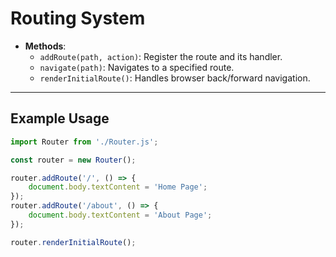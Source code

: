 # **Routing System**

* **Methods**:
  * `addRoute(path, action)`: Register the route and its handler.
  * `navigate(path)`: Navigates to a specified route.
  * `renderInitialRoute()`: Handles browser back/forward navigation.

---

## Example Usage

```javascript
import Router from './Router.js';

const router = new Router();

router.addRoute('/', () => {
    document.body.textContent = 'Home Page';
});
router.addRoute('/about', () => {
    document.body.textContent = 'About Page';
});

router.renderInitialRoute();
```